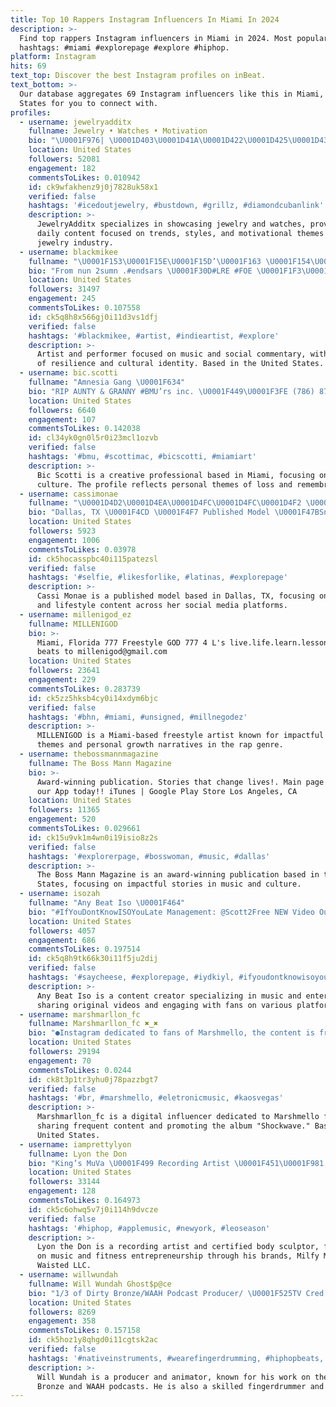 ```yaml
---
title: Top 10 Rappers Instagram Influencers In Miami In 2024
description: >-
  Find top rappers Instagram influencers in Miami in 2024. Most popular
  hashtags: #miami #explorepage #explore #hiphop.
platform: Instagram
hits: 69
text_top: Discover the best Instagram profiles on inBeat.
text_bottom: >-
  Our database aggregates 69 Instagram influencers like this in Miami, United
  States for you to connect with.
profiles:
  - username: jewelryadditx
    fullname: Jewelry • Watches • Motivation
    bio: "\U0001F976| \U0001D403\U0001D41A\U0001D422\U0001D425\U0001D432 \U0001D429\U0001D428\U0001D42C\U0001D42D\U0001D42C \U0001D41A\U0001D41B\U0001D428\U0001D42E\U0001D42D \U0001D42D\U0001D421\U0001D41E \U0001D41B\U0001D41E\U0001D42C\U0001D42D \U0001D423\U0001D41E\U0001D430\U0001D41E\U0001D425\U0001D42B\U0001D432 \U0001F48E \U0001F4E9| \U0001D403\U0001D40C \U0001D41F\U0001D428\U0001D42B \U0001D429\U0001D42B\U0001D428\U0001D426\U0001D428\U0001D42D\U0001D422\U0001D428\U0001D427\U0001D42C \U0001F4C8 \U0001F468‍\U0001F469‍\U0001F467‍\U0001F466| \U0001D405\U0001D428\U0001D425\U0001D425\U0001D428\U0001D430 \U0001D42D\U0001D428 \U0001D41B\U0001D41E \U0001D42D\U0001D421\U0001D41E \U0001D429\U0001D41A\U0001D42B\U0001D42D \U0001D428\U0001D41F \U0001D42D\U0001D421\U0001D41E \U0001D41F\U0001D41A\U0001D426\U0001D422\U0001D425\U0001D432 ❤️ \U0001F48E| \U0001D402\U0001D421\U0001D41E\U0001D41C\U0001D424 \U0001D42D\U0001D421\U0001D41E \U0001D425\U0001D422\U0001D427\U0001D424 \U0001D42D\U0001D428 \U0001D420\U0001D41E\U0001D42D \U0001D422\U0001D41C\U0001D41E\U0001D41D \U0001D428\U0001D42E\U0001D42D! \U0001F525\U0001F4B8"
    location: United States
    followers: 52081
    engagement: 182
    commentsToLikes: 0.010942
    id: ck9wfakhenz9j0j7828uk58x1
    verified: false
    hashtags: '#icedoutjewelry, #bustdown, #grillz, #diamondcubanlink'
    description: >-
      JewelryAdditx specializes in showcasing jewelry and watches, providing
      daily content focused on trends, styles, and motivational themes in the
      jewelry industry.
  - username: blackmikee
    fullname: "\U0001F153\U0001F15E\U0001F15D’\U0001F163 \U0001F154\U0001F165\U0001F154\U0001F161 \U0001F162\U0001F163\U0001F15E\U0001F15F"
    bio: "From nun 2sumn .#endsars \U0001F30D#LRE #FOE \U0001F1F3\U0001F1EC\U0001F1F8\U0001F1F1 new freestyle out now \U0001F48E ♾ business inquiries @christaylormgmt"
    location: United States
    followers: 31497
    engagement: 245
    commentsToLikes: 0.107558
    id: ck5q8h8x566gj0i11d3vs1dfj
    verified: false
    hashtags: '#blackmikee, #artist, #indieartist, #explore'
    description: >-
      Artist and performer focused on music and social commentary, with themes
      of resilience and cultural identity. Based in the United States.
  - username: bic.scotti
    fullname: "Amnesia Gang \U0001F634"
    bio: "RIP AUNTY & GRANNY #BMU’rs inc. \U0001F449\U0001F3FE (786) 870-7962 ☎️ (Booking) MIA/305\U0001F334"
    location: United States
    followers: 6640
    engagement: 107
    commentsToLikes: 0.142038
    id: cl34yk0gn0l5r0i23mcl1ozvb
    verified: false
    hashtags: '#bmu, #scottimac, #bicscotti, #miamiart'
    description: >-
      Bic Scotti is a creative professional based in Miami, focusing on art and
      culture. The profile reflects personal themes of loss and remembrance.
  - username: cassimonae
    fullname: "\U0001D4D2\U0001D4EA\U0001D4FC\U0001D4FC\U0001D4F2 \U0001D4DC\U0001D4F8\U0001D4F7\U0001D4EA\U0001D4EE"
    bio: "Dallas, TX \U0001F4CD \U0001F4F7 Published Model \U0001F47BSnapchat: cassimonae1 \U0001F48C Email for booking +rates (collabs) cassi.monae@yahoo.com or DM"
    location: United States
    followers: 5923
    engagement: 1006
    commentsToLikes: 0.03978
    id: ck5hocasspbc40i115patezsl
    verified: false
    hashtags: '#selfie, #likesforlike, #latinas, #explorepage'
    description: >-
      Cassi Monae is a published model based in Dallas, TX, focusing on fashion
      and lifestyle content across her social media platforms.
  - username: millenigod_ez
    fullname: MILLENIGOD
    bio: >-
      Miami, Florida 777 Freestyle GOD 777 4 L's live.life.learn.lessons Send
      beats to millenigod@gmail.com
    location: United States
    followers: 23641
    engagement: 229
    commentsToLikes: 0.283739
    id: ck5zz5hksb4cy0i14xdym6bjc
    verified: false
    hashtags: '#bhn, #miami, #unsigned, #millnegodez'
    description: >-
      MILLENIGOD is a Miami-based freestyle artist known for impactful lyrical
      themes and personal growth narratives in the rap genre.
  - username: thebossmannmagazine
    fullname: The Boss Mann Magazine
    bio: >-
      Award-winning publication. Stories that change lives!. Main page Download
      our App today!! iTunes | Google Play Store Los Angeles, CA
    location: United States
    followers: 11365
    engagement: 520
    commentsToLikes: 0.029661
    id: ck15u9vk1m4wn0i19isio8z2s
    verified: false
    hashtags: '#explorerpage, #bosswoman, #music, #dallas'
    description: >-
      The Boss Mann Magazine is an award-winning publication based in the United
      States, focusing on impactful stories in music and culture.
  - username: isozah
    fullname: "Any Beat Iso \U0001F464"
    bio: "#IfYouDontKnowISOYouLate Management: @Scott2Free NEW Video Out - Click Link Below\U0001F464♨️ ———————————— \U0001F4E7 : IsoZah1@gmail.com ⬇️ New Content ⬇️"
    location: United States
    followers: 4057
    engagement: 686
    commentsToLikes: 0.197514
    id: ck5q8h9tk66k30i11f5ju2dij
    verified: false
    hashtags: '#saycheese, #explorepage, #iydkiyl, #ifyoudontknowisoyoulate'
    description: >-
      Any Beat Iso is a content creator specializing in music and entertainment,
      sharing original videos and engaging with fans on various platforms.
  - username: marshmarllon_fc
    fullname: Marshmarllon_fc ✖‿✖
    bio: "●Instagram dedicated to fans of Marshmello, the content is frequent of Mello ●Digital influencer (Partnerships, direct) ●Download album \"Shockwave\" \U0001F447"
    location: United States
    followers: 29194
    engagement: 70
    commentsToLikes: 0.0244
    id: ck8t3p1tr3yhu0j78pazzbgt7
    verified: false
    hashtags: '#br, #marshmello, #eletronicmusic, #kaosvegas'
    description: >-
      Marshmarllon_fc is a digital influencer dedicated to Marshmello fans,
      sharing frequent content and promoting the album "Shockwave." Based in the
      United States.
  - username: iamprettylyon
    fullname: Lyon the Don
    bio: "King’s MuVa \U0001F499 Recording Artist \U0001F451\U0001F981 Certified Body Sculptor\U0001F4B0Bookprettylyon@gmail.com\U0001F49C\U0001F4AA\U0001F3FD Owner of @milfyme_ & @sowaistedllc \U0001F525\U0001F525"
    location: United States
    followers: 33144
    engagement: 128
    commentsToLikes: 0.164973
    id: ck5c6ohwq5v7j0i114h9dvcze
    verified: false
    hashtags: '#hiphop, #applemusic, #newyork, #leoseason'
    description: >-
      Lyon the Don is a recording artist and certified body sculptor, focusing
      on music and fitness entrepreneurship through his brands, Milfy Me and So
      Waisted LLC.
  - username: willwundah
    fullname: Will Wundah Ghost$p@ce
    bio: "1/3 of Dirty Bronze/WAAH Podcast Producer/ \U0001F525TV Cred:VH1/MTV\U0001F525Fingerdrummer/DJ/AbletonWiz/BeatMaker/Animator"
    location: United States
    followers: 8269
    engagement: 358
    commentsToLikes: 0.157158
    id: ck5hoz1y8qhgd0i11cgtsk2ac
    verified: false
    hashtags: '#nativeinstruments, #wearefingerdrumming, #hiphopbeats, #atlantamusic'
    description: >-
      Will Wundah is a producer and animator, known for his work on the Dirty
      Bronze and WAAH podcasts. He is also a skilled fingerdrummer and DJ.
---
```


